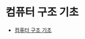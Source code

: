 # 컴퓨터 구조 기초

- <a href="https://velog.io/@sejin3319/%EC%A4%91%EC%95%99%EC%B2%98%EB%A6%AC%EC%9E%A5%EC%B9%98CPU-%EC%9E%91%EB%8F%99-%EC%9B%90%EB%A6%AC">컴퓨터 구조 기초</a>
